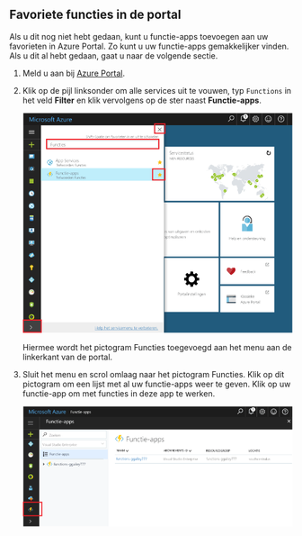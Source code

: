 ## <a name="favorite-functions-in-the-portal"></a>Favoriete functies in de portal 

Als u dit nog niet hebt gedaan, kunt u functie-apps toevoegen aan uw favorieten in Azure Portal. Zo kunt u uw functie-apps gemakkelijker vinden. Als u dit al hebt gedaan, gaat u naar de volgende sectie. 

1. Meld u aan bij [Azure Portal](https://portal.azure.com/).

2. Klik op de pijl linksonder om alle services uit te vouwen, typ `Functions` in het veld **Filter** en klik vervolgens op de ster naast **Functie-apps**.  
 
    ![Functie-app maken in Azure Portal](./media/functions-portal-favorite-function-apps/functions-favorite-function-apps.png)

    Hiermee wordt het pictogram Functies toegevoegd aan het menu aan de linkerkant van de portal.

3. Sluit het menu en scrol omlaag naar het pictogram Functies. Klik op dit pictogram om een lijst met al uw functie-apps weer te geven. Klik op uw functie-app om met functies in deze app te werken. 
 
    ![](./media/functions-portal-favorite-function-apps/functions-function-apps-hub.png)
 
     
